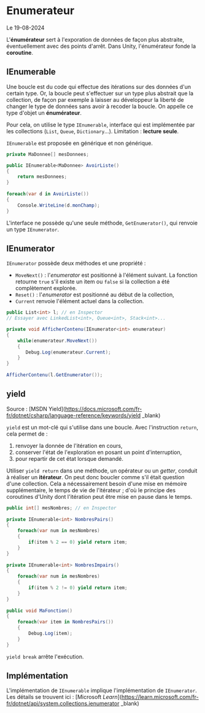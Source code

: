 # Enumerateur

Le 19-08-2024

L'**énumérateur** sert à l'exporation de données de façon plus abstraite, éventuellement avec des points d'arrêt. Dans Unity, l'énumérateur fonde la **coroutine**. 

## IEnumerable

Une boucle est du code qui effectue des itérations sur des données d'un certain type. Or, la boucle peut s'effectuer sur un type plus abstrait que la collection, de façon par exemple à laisser au développeur la liberté de changer le type de données sans avoir à recoder la boucle. On appelle ce type d'objet un **énumérateur**. 

Pour cela, on utilise le type `IEnumerable`, interface qui est implémentée par les collections (`List`, `Queue`, `Dictionary`...). Limitation : **lecture seule**. 

`IEnumerable` est proposée en générique et non générique. 

```C#
private MaDonnee[] mesDonnees;

public IEnumerable<MaDonnee> AvoirListe()
{
    return mesDonnees;
}
    
foreach(var d in AvoirListe())
{
    Console.WriteLine(d.monChamp);
}
```

L'interface ne possède qu'une seule méthode, `GetEnumerator()`, qui renvoie un type `IEnumerator`. 

## IEnumerator

`IEnumerator` possède deux méthodes et une propriété : 
- `MoveNext()` : l'*enumerator* est positionné à l'élément suivant. La fonction retourne `true` s'il existe un item ou `false` si la collection a été complètement explorée. 
- `Reset()` : l'*enumerator* est positionné au début de la collection,
- `Current` renvoie l'élément actuel dans la collection.

```C#
public List<int> l; // en Inspector
// Essayer avec LinkedList<int>, Queue<int>, Stack<int>...

private void AfficherContenu(IEnumerator<int> enumerateur)
{
    while(enumerateur.MoveNext())
    {
       Debug.Log(enumerateur.Current);
    }
}
    
AfficherContenu(l.GetEnumerator());
```

## yield

Source : [MSDN Yield](https://docs.microsoft.com/fr-fr/dotnet/csharp/language-reference/keywords/yield _blank)

`yield` est un mot-clé qui s'utilise dans une boucle. Avec l'instruction `return`, cela permet de :
1. renvoyer la donnée de l'itération en cours,
2. conserver l'état de l'exploration en posant un point d'interruption,
3. pour repartir de cet état lorsque demandé.

Utiliser `yield return` dans une méthode, un opérateur ou un *getter*, conduit à réaliser un **itérateur**. On peut donc boucler comme s'il était question d'une collection. Cela a nécessairement besoin d'une mise en mémoire supplémentaire, le temps de vie de l'itérateur ; d'où le principe des coroutines d'Unity dont l'itération peut être mise en pause dans le temps.

```C#
public int[] mesNombres; // en Inspector
    
private IEnumerable<int> NombresPairs()
{
    foreach(var num in mesNombres)
    {
        if(item % 2 == 0) yield return item;
    }
}
    
private IEnumerable<int> NombresImpairs()
{
    foreach(var num in mesNombres)
    {
        if(item % 2 != 0) yield return item;
    }
}
    
public void MaFonction()
{
    foreach(var item in NombresPairs())
    {
        Debug.Log(item);
    }
}
```

`yield break` arrête l'exécution.

## Implémentation

L'implémentation de `IEnumerable` implique l'implémentation de `IEnumerator`. Les détails se trouvent ici : [Microsoft *Learn*](https://learn.microsoft.com/fr-fr/dotnet/api/system.collections.ienumerator _blank)
